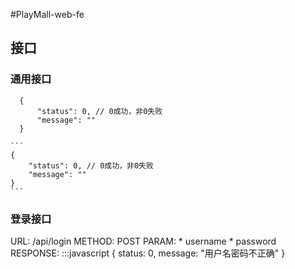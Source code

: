 #PlayMall-web-fe

## 接口

### 通用接口
  ```
    {
        "status": 0, // 0成功，非0失败
        "message": ""
    }

  ```

    ```
    {
        "status": 0, // 0成功，非0失败
        "message": ""
    }
    ```

### 登录接口

URL: /api/login
METHOD: POST
PARAM: 
    * username
    * password
RESPONSE: 
    :::javascript
    {
        status: 0,
        message: "用户名密码不正确"
    }